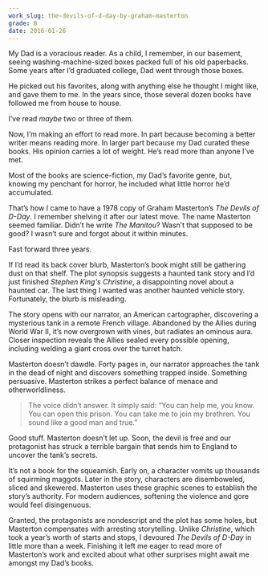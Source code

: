 ```yaml
---
work_slug: the-devils-of-d-day-by-graham-masterton
grade: B
date: 2016-01-26
---
```


My Dad is a voracious reader. As a child, I remember, in our basement, seeing washing-machine-sized boxes packed full of his old paperbacks. Some years after I’d graduated college, Dad went through those boxes.

He picked out his favorites, along with anything else he thought I might like, and gave them to me. In the years since, those several dozen books have followed me from house to house.

I’ve read _maybe_ two or three of them.

Now, I’m making an effort to read more. In part because becoming a better writer means reading more. In larger part because my Dad curated these books. His opinion carries a lot of weight. He’s read more than anyone I’ve met.

Most of the books are science-fiction, my Dad’s favorite genre, but, knowing my penchant for horror, he included what little horror he’d accumulated.

That’s how I came to have a 1978 copy of Graham Masterton’s _The Devils of D-Day_. I remember shelving it after our latest move. The name Masterton seemed familiar. Didn’t he write _The Manitou_? Wasn’t that supposed to be good? I wasn’t sure and forgot about it within minutes.

Fast forward three years.

If I’d read its back cover blurb, Masterton’s book might still be gathering dust on that shelf. The plot synopsis suggests a haunted tank story and I’d just finished <span data-work-slug="christine-by-stephen-king">_Stephen King's Christine_</span>, a disappointing novel about a haunted car. The last thing I wanted was another haunted vehicle story. Fortunately, the blurb is misleading.

The story opens with our narrator, an American cartographer, discovering a mysterious tank in a remote French village. Abandoned by the Allies during World War II, it’s now overgrown with vines, but radiates an ominous aura. Closer inspection reveals the Allies sealed every possible opening, including welding a giant cross over the turret hatch.

Masterton doesn’t dawdle. Forty pages in, our narrator approaches the tank in the dead of night and discovers something trapped inside. Something persuasive. Masterton strikes a perfect balance of menace and otherworldliness.

> The voice didn’t answer. It simply said: “You can help me, you know. You can open this prison. You can take me to join my brethren. You sound like a good man and true.”

Good stuff. Masterton doesn’t let up. Soon, the devil is free and our protagonist has struck a terrible bargain that sends him to England to uncover the tank’s secrets.

It’s not a book for the squeamish. Early on, a character vomits up thousands of squirming maggots. Later in the story, characters are disemboweled, sliced and skewered. Masterton uses these graphic scenes to establish the story’s authority. For modern audiences, softening the violence and gore would feel disingenuous.

Granted, the protagonists are nondescript and the plot has some holes, but Masterton compensates with arresting storytelling. Unlike _Christine_, which took a year’s worth of starts and stops, I devoured _The Devils of D-Day_ in little more than a week. Finishing it left me eager to read more of Masterton’s work and excited about what other surprises might await me amongst my Dad’s books.
